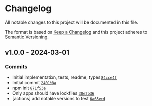 # Changelog

All notable changes to this project will be documented in this file.

The format is based on [Keep a Changelog](https://keepachangelog.com/en/1.0.0/)
and this project adheres to [Semantic Versioning](https://semver.org/spec/v2.0.0.html).

## v1.0.0 - 2024-03-01

### Commits

- Initial implementation, tests, readme, types [`84cce4f`](https://github.com/ljharb/safe-bigint/commit/84cce4fd87fa6b97e4b39cf5b1fbbad63b54fd05)
- Initial commit [`240198a`](https://github.com/ljharb/safe-bigint/commit/240198abf093da224383bd20f0dcd925dd8bf808)
- npm init [`871f53e`](https://github.com/ljharb/safe-bigint/commit/871f53e40f5131c35e2b67547b6e19b4a2bbcafb)
- Only apps should have lockfiles [`30e2b36`](https://github.com/ljharb/safe-bigint/commit/30e2b36c978f34e2136418ae3115508bba2ea3c8)
- [actions] add notable versions to test [`6a65ecd`](https://github.com/ljharb/safe-bigint/commit/6a65ecd5a2fa57ce0674f32af0a836d4eb89ee14)
